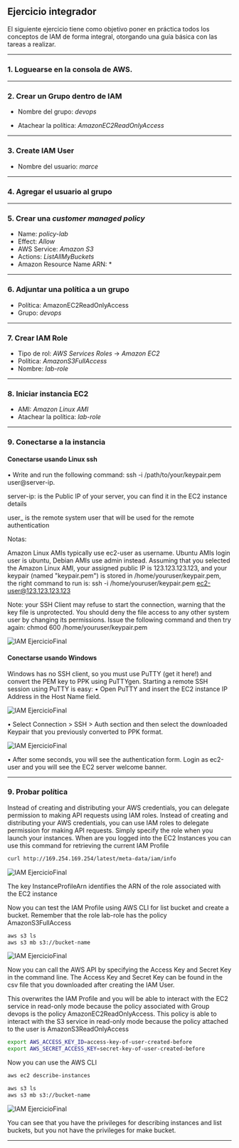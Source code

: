 ## Ejercicio integrador

El siguiente ejercicio tiene como objetivo poner en práctica todos los conceptos de IAM de forma integral, otorgando una guía básica con las tareas a realizar.

---
### 1. Loguearse en la consola de AWS.
---

### 2. Crear un Grupo dentro de IAM

- Nombre del grupo: _devops_

- Atachear la política: _AmazonEC2ReadOnlyAccess_

---

### 3. Create IAM User

- Nombre del usuario: _marce_

---

### 4. Agregar el usuario al grupo

---

### 5. Crear una _customer managed policy_

- Name: _policy-lab_
- Effect: _Allow_
- AWS Service: _Amazon S3_
- Actions: _ListAllMyBuckets_
- Amazon Resource Name ARN: *

---

### 6. Adjuntar una política a un grupo

- Política: AmazonEC2ReadOnlyAccess
- Grupo: _devops_

---

### 7. Crear IAM Role

- Tipo de rol: _AWS Services Roles_ -> _Amazon EC2_
- Política: _AmazonS3FullAccess_
- Nombre: _lab-role_

---

### 8. Iniciar instancia EC2

- AMI: _Amazon Linux AMI_
- Atachear la política: _lab-role_

---

### 9. Conectarse a la instancia


#### Conectarse usando Linux ssh


•	Write and run the following command: ssh -i /path/to/your/keypair.pem user@server-ip.

server-ip: is the Public IP of your server, you can find it in the EC2 instance details

user_ is the remote system user that will be used for the remote authentication  

Notas: 

Amazon Linux AMIs typically use ec2-user as username.
Ubuntu AMIs login user is ubuntu, Debian AMIs use admin instead.
Assuming that you selected the Amazon Linux AMI, your assigned public IP is 123.123.123.123, and your keypair (named "keypair.pem") is stored in /home/youruser/keypair.pem, the right command to run is: ssh -i /home/youruser/keypair.pem ec2-user@123.123.123.123

Note: your SSH Client may refuse to start the connection, warning that the key file is unprotected. You should deny the file access to any other system user by changing its permissions. Issue the following command and then try again:
chmod 600  /home/youruser/keypair.pem
 
![IAM EjercicioFinal](../images/IAM_EjercicioFinal1.png)



#### Conectarse usando Windows

Windows has no SSH client, so you must use PuTTY (get it here!) and convert the PEM key to PPK using PuTTYgen.
Starting a remote SSH session using PuTTY is easy:
•	Open PuTTY and insert the EC2 instance IP Address in the Host Name field.

![IAM EjercicioFinal](../images/IAM_EjercicioFinal2.png)

•	Select Connection > SSH > Auth section and then select the downloaded Keypair that you previously converted to PPK format.

![IAM EjercicioFinal](../images/IAM_EjercicioFinal3.png)

•	After some seconds, you will see the authentication form. Login as ec2-user and you will see the EC2 server welcome banner.

---

### 9. Probar política



Instead of creating and distributing your AWS credentials, you can delegate permission to making API requests using IAM roles. Instead of creating and distributing your AWS credentials,  you can use IAM roles to delegate permission for making API requests. 
Simply specify the role when you launch your instances. 
When are you logged into the EC2 Instances you can use this command for retrieving the current IAM Profile

```bash
curl http://169.254.169.254/latest/meta-data/iam/info
```

![IAM EjercicioFinal](../images/IAM_EjercicioFinal4.png)

The key InstanceProfileArn identifies the ARN of the role associated with the EC2 instance

Now you can test the IAM Profile using AWS CLI for list bucket and create a bucket. Remember that the role lab-role has the policy AmazonS3FullAccess

```bash
aws s3 ls 
aws s3 mb s3://bucket-name 
```

![IAM EjercicioFinal](../images/IAM_EjercicioFinal5.png)


Now you can call the AWS API by specifying the Access Key and Secret Key in the command line. The Access Key and Secret Key can be found in the csv file that you downloaded after creating the IAM User. 

This overwrites the IAM Profile and you will be able to interact with the EC2 service in read-only mode because the policy associated with  Group devops is the policy AmazonEC2ReadOnlyAccess. This policy is able to interact with the S3 service in read-only mode because the policy attached to the user is AmazonS3ReadOnlyAccess

```bash
export AWS_ACCESS_KEY_ID=access-key-of-user-created-before
export AWS_SECRET_ACCESS_KEY=secret-key-of-user-created-before
```

Now you can use the AWS CLI

```bash
aws ec2 describe-instances 
```

```bash
aws s3 ls
aws s3 mb s3://bucket-name 
```

![IAM EjercicioFinal](../images/IAM_EjercicioFinal6.png)

You can see that you have the privileges for describing instances and list buckets, but you not have the privileges for make bucket. 

---